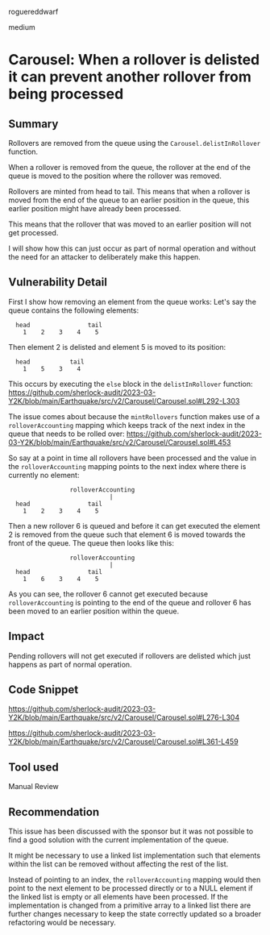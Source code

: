 roguereddwarf

medium

# Carousel: When a rollover is delisted it can prevent another rollover from being processed

## Summary
Rollovers are removed from the queue using the `Carousel.delistInRollover` function.

When a rollover is removed from the queue, the rollover at the end of the queue is moved to the position where the rollover was removed.

Rollovers are minted from head to tail. This means that when a rollover is moved from the end of the queue to an earlier position in the queue, this earlier position might have already been processed.

 This means that the rollover that was moved to an earlier position will not get processed.

I will show how this can just occur as part of normal operation and without the need for an attacker to deliberately make this happen.

## Vulnerability Detail
First I show how removing an element from the queue works:
Let's say the queue contains the following elements:
```text
  head                tail
    1    2    3    4    5
```

Then element 2 is delisted and element 5 is moved to its position:
```text
  head           tail
    1    5    3    4
```
This occurs by executing the `else` block in the `delistInRollover` function:
https://github.com/sherlock-audit/2023-03-Y2K/blob/main/Earthquake/src/v2/Carousel/Carousel.sol#L292-L303

The issue comes about because the `mintRollovers` function makes use of a `rolloverAccounting` mapping which keeps track of the next index in the queue that needs to be rolled over:
https://github.com/sherlock-audit/2023-03-Y2K/blob/main/Earthquake/src/v2/Carousel/Carousel.sol#L453

So say at a point in time all rollovers have been processed and the value in the `rolloverAccounting` mapping points to the next index where there is currently no element:
```text
                 rolloverAccounting
                            |
  head                tail
    1    2    3    4    5
```

Then a new rollover 6 is queued and before it can get executed the element 2 is removed from the queue such that element 6 is moved towards the front of the queue. The queue then looks like this:
```text
                 rolloverAccounting
                            |
  head                tail
    1    6    3    4    5
```

As you can see, the rollover 6 cannot get executed because `rolloverAccounting` is pointing to the end of the queue and rollover 6 has been moved to an earlier position within the queue.

## Impact
Pending rollovers will not get executed if rollovers are delisted which just happens as part of normal operation.

## Code Snippet
https://github.com/sherlock-audit/2023-03-Y2K/blob/main/Earthquake/src/v2/Carousel/Carousel.sol#L276-L304

https://github.com/sherlock-audit/2023-03-Y2K/blob/main/Earthquake/src/v2/Carousel/Carousel.sol#L361-L459

## Tool used
Manual Review

## Recommendation
This issue has been discussed with the sponsor but it was not possible to find a good solution with the current implementation of the queue.

It might be necessary to use a linked list implementation such that elements within the list can be removed without affecting the rest of the list.

Instead of pointing to an index, the `rolloverAccounting` mapping would then point to the next element to be processed directly or to a NULL element if the linked list is empty or all elements have been processed.
If the implementation is changed from a primitive array to a linked list there are further changes necessary to keep the state correctly updated so a broader refactoring would be necessary.